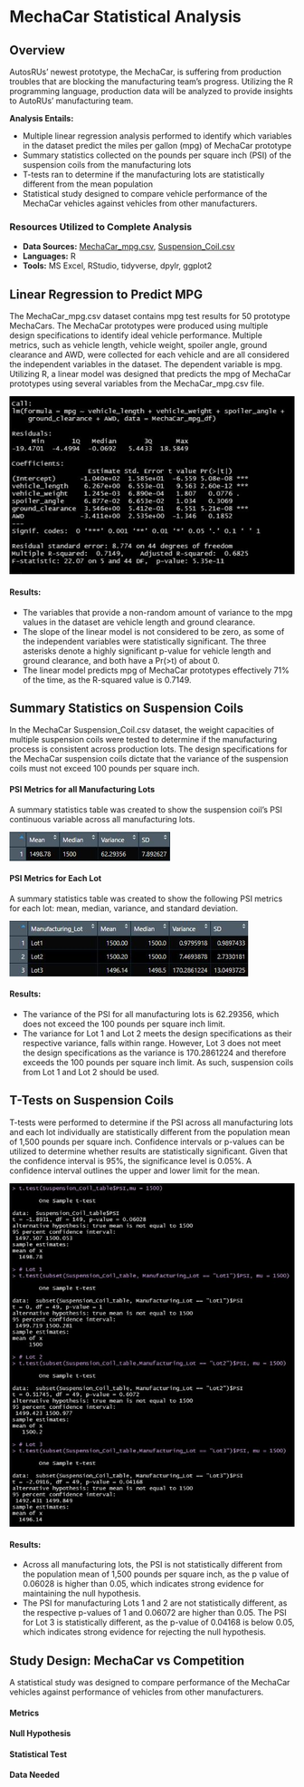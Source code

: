 # MechaCar Statistical Analysis

## Overview
AutosRUs’ newest prototype, the MechaCar, is suffering from production troubles that are blocking the manufacturing team’s progress. Utilizing the R programming language, production data will be analyzed to provide insights to AutoRUs’ manufacturing team. 

**Analysis Entails:**
* Multiple linear regression analysis performed to identify which variables in the dataset predict the miles per gallon (mpg) of MechaCar prototype
* Summary statistics collected on the pounds per square inch (PSI) of the suspension coils from the manufacturing lots
* T-tests ran to determine if the manufacturing lots are statistically different from the mean population
* Statistical study designed to compare vehicle performance of the MechaCar vehicles against vehicles from other manufacturers. 


### Resources Utilized to Complete Analysis
* **Data Sources:** 
[MechaCar_mpg.csv](https://github.com/cmmgw/MechaCar_Statistical_Analysis/blob/main/R_Analysis/MechaCar_mpg.csv), 
[Suspension_Coil.csv](https://github.com/cmmgw/MechaCar_Statistical_Analysis/blob/main/R_Analysis/Suspension_Coil.csv)
* **Languages:** R
* **Tools:** MS Excel, RStudio, tidyverse, dpylr, ggplot2


## Linear Regression to Predict MPG
The MechaCar_mpg.csv dataset contains mpg test results for 50 prototype MechaCars. The MechaCar prototypes were produced using multiple design specifications to identify ideal vehicle performance. Multiple metrics, such as vehicle length, vehicle weight, spoiler angle, ground clearance and AWD, were collected for each vehicle and are all considered the independent variables in the dataset. The dependent variable is mpg. Utilizing R, a linear model was designed that predicts the mpg of MechaCar prototypes using several variables from the MechaCar_mpg.csv file.

![Deliverable_1_Linear_Regression](https://github.com/cmmgw/MechaCar_Statistical_Analysis/blob/main/Resources/Deliverable_1_Linear_Regression.JPG)


#### Results:
* The variables that provide a non-random amount of variance to the mpg values in the dataset are vehicle length and ground clearance.
* The slope of the linear model is not considered to be zero, as some of the independent variables were statistically significant. The three asterisks denote a highly significant p-value for vehicle length and ground clearance, and both have a Pr(>t) of about 0. 
* The linear model predicts mpg of MechaCar prototypes effectively 71% of the time, as the R-squared value is 0.7149. 


## Summary Statistics on Suspension Coils
In the MechaCar Suspension_Coil.csv dataset, the weight capacities of multiple suspension coils were tested to determine if the manufacturing process is consistent across production lots. The design specifications for the MechaCar suspension coils dictate that the variance of the suspension coils must not exceed 100 pounds per square inch.

#### PSI Metrics for all Manufacturing Lots
A summary statistics table was created to show the suspension coil’s PSI continuous variable across all manufacturing lots. 

![Deliverable_2_Total_Summary](https://github.com/cmmgw/MechaCar_Statistical_Analysis/blob/main/Resources/Deliverable_2_Total_Summary.JPG)

#### PSI Metrics for Each Lot
A summary statistics table was created to show the following PSI metrics for each lot: mean, median, variance, and standard deviation.

![Deliverable_2_Lot_Summary](https://github.com/cmmgw/MechaCar_Statistical_Analysis/blob/main/Resources/Deliverable_2_Lot_Summary.JPG)

#### Results:
* The variance of the PSI for all manufacturing lots is 62.29356, which does not exceed the 100 pounds per square inch limit.
* The variance for Lot 1 and Lot 2 meets the design specifications as their respective variance, falls within range. However, Lot 3 does not meet the design specifications as the variance is 170.2861224 and therefore exceeds the 100 pounds per square inch limit. As such, suspension coils from Lot 1 and Lot 2 should be used. 


## T-Tests on Suspension Coils
T-tests were performed to determine if the PSI across all manufacturing lots and each lot individually are statistically different from the population mean of 1,500 pounds per square inch. Confidence intervals or p-values can be utilized to determine whether results are statistically significant. Given that the confidence interval is 95%, the significance level is 0.05%.  A confidence interval outlines the upper and lower limit for the mean. 

![Deliverable_3_T_Tests](https://github.com/cmmgw/MechaCar_Statistical_Analysis/blob/main/Resources/Deliverable_3_T_Tests.JPG)

#### Results:
* Across all manufacturing lots, the PSI is not statistically different from the population mean of 1,500 pounds per square inch, as the p value of 0.06028 is higher than 0.05, which indicates strong evidence for maintaining the null hypothesis.
* The PSI for manufacturing Lots 1 and 2 are not statistically different, as the respective p-values of 1 and 0.06072 are higher than 0.05. The PSI for Lot 3 is statistically different, as the p-value of 0.04168 is below 0.05, which indicates strong evidence for rejecting the null hypothesis.


## Study Design: MechaCar vs Competition
A statistical study was designed to compare performance of the MechaCar vehicles against performance of vehicles from other manufacturers.

#### Metrics

#### Null Hypothesis

#### Statistical Test

#### Data Needed

